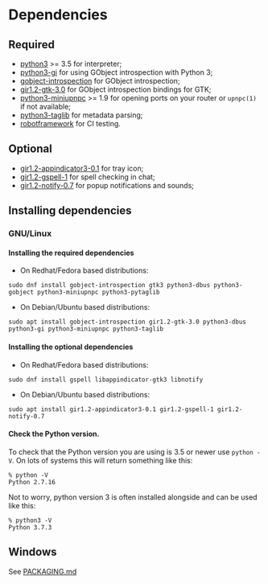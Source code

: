 # Dependencies

## Required

* [python3](https://www.python.org/) >= 3.5 for interpreter;
* [python3-gi](https://pygobject.readthedocs.io/en/latest/getting_started.html) for using GObject introspection with Python 3;
* [gobject-introspection](https://gi.readthedocs.io/en/latest/) for GObject introspection;
* [gir1.2-gtk-3.0](https://www.gtk.org/) for GObject introspection bindings for GTK;
* [python3-miniupnpc](https://miniupnp.tuxfamily.org/) >= 1.9 for opening ports on your router or `upnpc(1)` if not available;
* [python3-taglib](https://github.com/supermihi/pytaglib) for metadata parsing;
* [robotframework](https://robotframework.org/) for CI testing.

## Optional

* [gir1.2-appindicator3-0.1](https://lazka.github.io/pgi-docs/AppIndicator3-0.1/index.html) for tray icon;
* [gir1.2-gspell-1](https://lazka.github.io/pgi-docs/Gspell-1/index.html) for spell checking in chat;
* [gir1.2-notify-0.7](https://lazka.github.io/pgi-docs/Notify-0.7/index.html) for popup notifications and sounds;

## Installing dependencies
### GNU/Linux

#### Installing the required dependencies
* On Redhat/Fedora based distributions:
```
sudo dnf install gobject-introspection gtk3 python3-dbus python3-gobject python3-miniupnpc python3-pytaglib
```
* On Debian/Ubuntu based distributions:
```
sudo apt install gobject-introspection gir1.2-gtk-3.0 python3-dbus python3-gi python3-miniupnpc python3-taglib
```

#### Installing the optional dependencies
* On Redhat/Fedora based distributions:
```
sudo dnf install gspell libappindicator-gtk3 libnotify
```
* On Debian/Ubuntu based distributions:
```
sudo apt install gir1.2-appindicator3-0.1 gir1.2-gspell-1 gir1.2-notify-0.7
```

#### Check the Python version.
To check that the Python version you are using is 3.5 or newer use `python -V`. On lots of systems this will return something like this:
```
% python -V
Python 2.7.16
```
Not to worry, python version 3 is often installed alongside and can be used like  this:
```
% python3 -V
Python 3.7.3
```

## Windows
See [PACKAGING.md](PACKAGING.md#windows)
